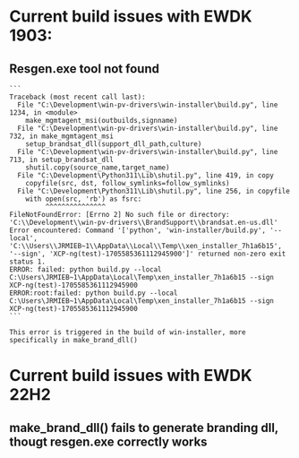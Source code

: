 # Current build issues with EWDK 1903:

## Resgen.exe tool not found

	```
	Traceback (most recent call last):
	  File "C:\Development\win-pv-drivers\win-installer\build.py", line 1234, in <module>
		make_mgmtagent_msi(outbuilds,signname)
	  File "C:\Development\win-pv-drivers\win-installer\build.py", line 732, in make_mgmtagent_msi
		setup_brandsat_dll(support_dll_path,culture)
	  File "C:\Development\win-pv-drivers\win-installer\build.py", line 713, in setup_brandsat_dll
		shutil.copy(source_name,target_name)
	  File "C:\Development\Python311\Lib\shutil.py", line 419, in copy
		copyfile(src, dst, follow_symlinks=follow_symlinks)
	  File "C:\Development\Python311\Lib\shutil.py", line 256, in copyfile
		with open(src, 'rb') as fsrc:
			 ^^^^^^^^^^^^^^^
	FileNotFoundError: [Errno 2] No such file or directory: 'C:\\Development\\win-pv-drivers\\BrandSupport\\brandsat.en-us.dll'
	Error encountered: Command '['python', 'win-installer/build.py', '--local', 'C:\\Users\\JRMIEB~1\\AppData\\Local\\Temp\\xen_installer_7h1a6b15', '--sign', 'XCP-ng(test)-1705585361112945900']' returned non-zero exit status 1.
	ERROR: failed: python build.py --local C:\Users\JRMIEB~1\AppData\Local\Temp\xen_installer_7h1a6b15 --sign XCP-ng(test)-1705585361112945900
	ERROR:root:failed: python build.py --local C:\Users\JRMIEB~1\AppData\Local\Temp\xen_installer_7h1a6b15 --sign XCP-ng(test)-1705585361112945900
	```
	
	This error is triggered in the build of win-installer, more specifically in make_brand_dll()
	
# Current build issues with EWDK 22H2

## make_brand_dll() fails to generate branding dll, thougt resgen.exe correctly works